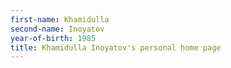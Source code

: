 ```yaml
---
first-name: Khamidulla
second-name: Inoyatov
year-of-birth: 1985
title: Khamidulla Inoyatov's personal home page
---
```

